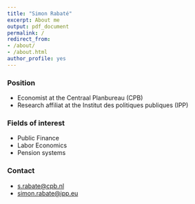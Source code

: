```yaml
---
title: "Simon Rabaté"
excerpt: About me
output: pdf_document
permalink: /
redirect_from:
- /about/
- /about.html
author_profile: yes
---
```


### Position

- Economist at the Centraal Planbureau  (CPB)
- Research affiliat at the Institut des politiques publiques (IPP) 


### Fields of interest  

- Public Finance
- Labor Economics
- Pension systems


### Contact 

- s.rabate@cpb.nl
- simon.rabate@ipp.eu



